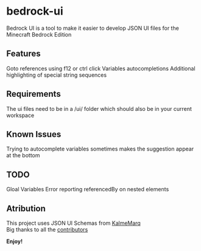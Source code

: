 # bedrock-ui 
Bedrock UI is a tool to make it easier to develop JSON UI files for the Minecraft Bedrock Edition

## Features
Goto references using f12 or ctrl click
Variables autocompletions
Additional highlighting of special string sequences

## Requirements
The ui files need to be in a /ui/ folder which should also be in your current workspace

## Known Issues
Trying to autocomplete variables sometimes makes the suggestion appear at the bottom

## TODO
Gloal Variables
Error reporting
referencedBy on nested elements

## Atribution
This project uses JSON UI Schemas from [KalmeMarq](https://github.com/KalmeMarq)\
Big thanks to all the [contributors](https://github.com/Dingsel/bedrock-ui/graphs/contributors)

**Enjoy!**
